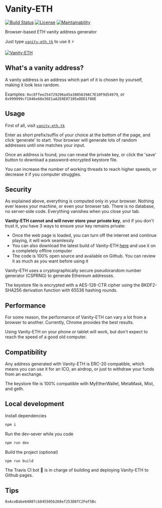 # Vanity-ETH

[![Build Status][build-img]][build-link]
[![License][license-img]][license-link]
[![Maintainability][maint-img]][maint-link]

Browser-based ETH vanity address generator

Just type [`vanity-eth.tk`](https://vanity-eth.tk) to use it ⚡️

[![Vanity-ETH](https://i.imgur.com/zmSLeBP.png)](https://vanity-eth.tk)

## What's a vanity address?

A vanity address is an address which part of it is chosen by yourself, making it look less random.

Examples: `0xc0ffee254729296a45a3885639AC7E10F9d54979`, or `0x999999cf1046e68e36E1aA2E0E07105eDDD1f08E`

## Usage

First of all, visit [`vanity-eth.tk`](https://vanity-eth.tk)

Enter as short prefix/suffix of your choice at the bottom of the page, and click ‘generate’ to start. Your browser will
generate lots of random addresses until one matches your input.

Once an address is found, you can reveal the private key, or click the 'save' button to download a password-encrypted keystore file.

You can increase the number of working threads to reach higher speeds, or decrease it if you computer struggles.


## Security

As explained above, everything is computed only in your browser. Nothing ever leaves your machine, or even your browser tab.
There is no database, no server-side code. Everything vanishes when you close your tab.

**Vanity-ETH cannot and will never store your private key**, and if you don't trust it, you have 3 ways to ensure your key remains private:

- Once the web page is loaded, you can turn off the internet and continue playing, it will work seamlessly
- You can also download the latest build of Vanity-ETH [here](https://git.io/veth-dl)
and use it on a completely offline computer
- The code is 100% open source and available on Github. You can review it as much as you want before using it

Vanity-ETH uses a cryptographically secure pseudorandom number generator (CSPRNG) to generate Ethereum addresses.

The keystore file is encrypted with a AES-128-CTR cipher using the BKDF2-SHA256 derivation function with 65536 hashing rounds.


## Performance

For some reason, the performance of Vanity-ETH can vary a lot from a browser to another. 
Currently, Chrome provides the best results.

Using Vanity-ETH on your phone or tablet will work, but don't expect to reach the speed of a good old computer.


## Compatibility

Any address generated with Vanity-ETH is ERC-20 compatible, which means you can use it for an ICO, an airdrop, or just
to withdraw your funds from an exchange.

The keystore file is 100% compatible with MyEtherWallet, MetaMask, Mist, and geth.


## Local development

Install dependencies

```sh
npm i
```

Run the dev-sever while you code

```sh
npm run dev
```

Build the project (optional)

```sh
npm run build
```

The Travis CI bot 🤖 is in charge of building and deploying Vanity-ETH to Github pages.

## Tips

`0xAceBabe64807cb045505b268ef253D8fC2FeF5Bc`

[build-img]: https://flat.badgen.net/travis/bokub/vanity-eth
[build-link]: https://travis-ci.org/bokub/vanity-eth
[license-img]: https://flat.badgen.net/badge/license/MIT/orange
[license-link]: https://raw.githubusercontent.com/bokub/vanity-eth/master/LICENSE
[maint-img]: https://flat.badgen.net/codeclimate/maintainability/bokub/vanity-eth
[maint-link]: https://codeclimate.com/github/bokub/vanity-eth/maintainability
